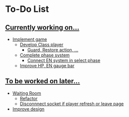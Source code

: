 # To-Do List

## <u>Currently working on...
- Implement game
    - Develop Class player
        - Guard, Restore action, ...
    - Complete phase system
        - Connect EN system in select phase
    - Improve HP, EN gauge bar

## <u>To be worked on later...
- Waiting Room
    - Refactor
    - Disconnnect socket if player refresh or leave page
- Improve design